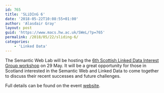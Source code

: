 ```yaml
---
id: 765
title: 'SLiDInG 6'
date: '2018-05-22T10:08:55+01:00'
author: 'Alasdair Gray'
layout: post
guid: 'https://www.macs.hw.ac.uk/SWeL/?p=765'
permalink: /2018/05/22/sliding-6/
categories:
    - 'Linked Data'
---
```


The Semantic Web Lab will be hosting the [6th Scottish Linked Data Interest Group workshop](https://sites.google.com/site/scottishlinkeddata/events/sliding6) on 29 May. It will be a great opportunity for those in Scotland interested in the Semantic Web and Linked Data to come together to discuss their recent successes and future challenges.

Full details can be found on the event [website](https://sites.google.com/site/scottishlinkeddata/events/sliding6).